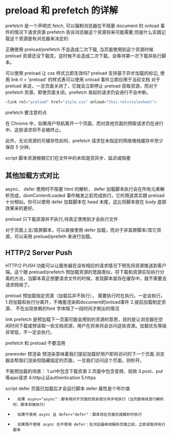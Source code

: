 # preload 和 prefetch 的详解
  prefetch 是一个声明式 fetch, 可以强制浏览器在不阻塞 document 的 onload 事件的情况下请求资源
  prefetch 告诉浏览器这个资源将来可能需要,但是什么实践记载这个资源是有浏览器来决定的.

正确使用 preload/prefetch 不会造成二次下载, 当页面使用到这个资源时候 preload 资源还没下载完，这时候不会造成二次下载，会等待第一次下载并执行脚本。

可以使用 preload 让 css 样式立即生效吗?
preload 支持基于异步加载的标记, 使用 link rl = 'preload' 的样式表可以使用 onload 事件立即应用于当前文档
对于 preload 来说，一旦页面关闭了，它就会立即停止 preload 获取资源，而对于 prefetch 资源，即使页面关闭，prefetch 发起的请求仍会进行不会中断。

```js
<link rel="preload" href="style.css" onload="this.rel=stylesheet">
```

prefetch 要注意的点

在 Chrome 中，如果用户导航离开一个页面，而对其他页面的预取请求仍在进行中，这些请求将不会被终止。

此外，无论资源的可缓存性如何，prefetch 请求在未指定的网络堆栈缓存中至少保存 5 分钟。

script 脚本资源根据它们在文件中的未知是否异步、延迟或阻塞

## 其他加载方式对比
async、 defer
使用时不阻塞 html 的解析， defer 加载脚本执行会在所有元素解析完成，domContentLoaded 事件触发之前完成执行。它的用途其实跟 preload 十分相似。你可以使用 defer 加载脚本在 head 末尾，这比将脚本放在 body 底部效果来的更好。

preload 只下载资源并不执行,待真正使用到才会执行文件

对于页面上主/首屏脚本，可以直接使用 defer 加载，而对于非首屏脚本/其它资源，可以采用 preload/prefeth 来进行加载。

## HTTP/2 Server Push

HTTP/2 PUSH 功能可以让服务器在没有相应的请求情况下预先将资源推送到客户端。这个跟 preload/prefetch 预加载资源的思路类似，将下载和资源实际执行分离的方法，当脚本真正想要请求文件的时候，发现脚本就存在缓存中，就不需要去请求网络了。

preload  预加载指定资源（加载后并不执行）， 需要执行时在执行。一定会执行。
1.将加载和执行分离开，不堵塞渲染和document的onload事件
2.提前加载制定资源， 不在出现依赖的font 字体隔了一段时间才刷出的情况


link prefetch 是预加载下一页面可能会用到的资源的意思，目的是让浏览器在空闲时间下载或预读取一些文档资源，用户在将来将会访问这些资源。加载优先等级非常低，不一定会执行。

prefetch 和 preload 不要混用

prerender
预渲染
预渲染意味着我们提前加载好用户即将访问的下一个页面
浏览器会帮我们渲染但隐藏指定的页面，一旦我们访问这个页面，则秒开。

不能预加载的场景：
1.url中包含下载资源
2.页面中包含音频、视频
3.post、put等ajax请求
4.http认证authentication
5.https

script defer 页面已加载后才会运行脚本
defer 属性是个布尔值

* 		如果 async="async"：脚本相对于页面的其余部分异步地执行（当页面继续进行解析时，脚本将被执行）
* 		如果不使用 async 且 defer="defer"：脚本将在页面完成解析时执行
* 		如果既不使用 async 也不使用 defer：在浏览器继续解析页面之前，立即读取并执行脚本










